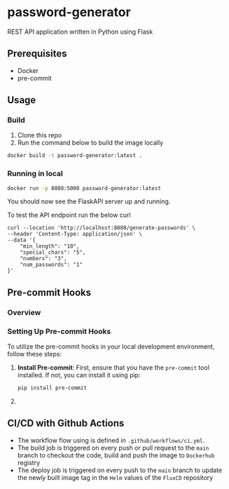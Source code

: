 # password-generator
REST API application written in Python using Flask

## Prerequisites
- Docker
- pre-commit

## Usage

### Build

1. Clone this repo
2. Run the command below to build the image locally
```bash
docker build -t password-generator:latest .
 ```

### Running in local

```bash
docker run -p 8080:5000 password-generator:latest
```

You should now see the FlaskAPI server up and running.

To test the API endpoint run the below curl

```
curl --location 'http://localhost:8080/generate-passwords' \
--header 'Content-Type: application/json' \
--data '{
    "min_length": "10",
    "special_chars": "5",
    "numbers": "3",
    "num_passwords": "1"
}'
```

## Pre-commit Hooks

### Overview

### Setting Up Pre-commit Hooks
To utilize the pre-commit hooks in your local development environment, follow these steps:

1. **Install Pre-commit**:
   First, ensure that you have the `pre-commit` tool installed. If not, you can install it using pip:

   ```bash
   pip install pre-commit
   ```
2.

## CI/CD with Github Actions

- The workflow flow using is defined in `.github/workflows/ci.yml`.
- The build job is triggered on every push or pull request to the `main` branch to checkout the code, build and push the image to `Dockerhub` registry
- The deploy job is triggered on every push to the `main` branch to update the newly built image tag in the `Helm` values of the `FluxCD` repository
